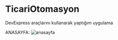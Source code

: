 # TicariOtomasyon
DevExpress araçlarını kullanarak yaptığım uygulama

ANASAYFA:
![anasayfa](https://github.com/haciatasoy/TicariOtomasyon/assets/137705945/57fc85e4-9571-4197-be3a-cfe2bd2190c2)
